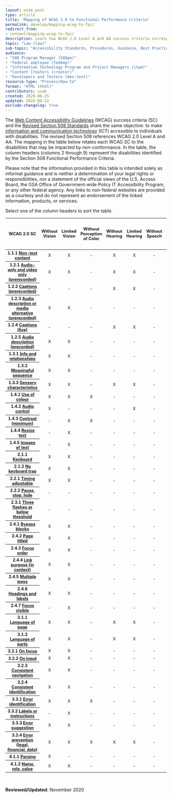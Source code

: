 ```yaml
---
layout: wide_post
type: article
title: 'Mapping of WCAG 2.0 to Functional Performance Criteria'
permalink: develop/mapping-wcag-to-fpc/
redirect_from:
- content/mapping-wcag-to-fpc/
description: Learn how WCAG 2.0 Level A and AA success criteria correspond to Section 508’s Functional Performance Criteria (FPC), showing which disabilities each requirement supports.
topic: "Law (law)"
sub-topic: "Accessibility Standards, Procedures, Guidance, Best Practices"
audience:
- "508 Program Manager (508pm)"
- "Federal employee (fedemp)"
- "Information Technology Program and Project Managers (itpm)"
- "Content Creators (creator)"
- "Developers and Testers (dev-test)"
resource-type: "Process/How-to"
format: "HTML (html)"
contributors: usab
created: 2020-06-15
updated: 2025-08-22
exclude-changelog: true
---
```


<link rel="stylesheet" type="text/css" href="//cdn.datatables.net/1.11.3/css/jquery.dataTables.min.css">
<script src="//cdn.datatables.net/1.11.3/js/jquery.dataTables.min.js"></script>
<script type="text/javascript">
jQuery(document).ready(function() {
jQuery('#example').dataTable( {
     columnDefs: [
       { type: 'natural', targets: [0, 9] }
     ],
"paging":   false,
responsive: false,
fixedHeader: true,
 "language": {
    "search": "Filter:"
  }
  } );
} );

</script>
<style type="text/css">td {
text-align: center;}
input[type="search"]::-webkit-search-cancel-button {
    -webkit-appearance: searchfield-cancel-button;
    float: none;
    border-right: 2px solid;
}
</style>
<p>The <a href="https://www.w3.org/WAI/standards-guidelines/wcag/">Web Content Accessibility Guidelines</a> (WCAG) success criteria (SC) and the <a href="https://www.access-board.gov/ict/">Revised Section 508 Standards</a> share the same objective: to make <a href="{{site.baseurl}}/tools/glossary/#ict">information and communication technology</a> (ICT) accessible to individuals with disabilities. The revised Section 508 references WCAG 2.0 Level A and AA. The mapping in the table below relates each WCAG SC to the disabilities that may be impacted by non-conformance. In the table, the column headers (columns 2 through 9) represent the disabilities identified by the Section 508 Functional Performance Criteria.</p>
<p>Please note that the information provided in this table is intended solely as informal guidance and is neither a determination of your legal rights or responsibilities, nor a statement of the official views of the U.S. Access Board, the GSA Office of Government-wide Policy IT Accessibility Program, or any other federal agency. Any links to non-federal websites are provided as a courtesy and do not represent an endorsement of the linked information, products, or services.</p>
<p>Select one of the column headers to sort the table.</p>


<table class="display" id="example" style="width:100%; font-size: 0.80rem;" summary="An informal guide mapping the relationship between the web accessibility requirements of WCAG 2.0 to the Section 508 Functional Performance Criteria."><thead><tr><th scope="col">WCAG 2.0 SC</th><th scope="col">Without Vision</th><th scope="col">Limited Vision</th><th scope="col">Without Perception of Color</th><th scope="col">Without Hearing</th><th scope="col">Limited Hearing</th><th scope="col">Without Speech</th><th scope="col">Limited Manipulation</th><th scope="col">Limited Reach and Strength</th><th scope="col">Limited Language, Cognitive, and Learning Abilities</th></tr></thead><tbody><tr><th scope="row">1.1.1 <a href="https://www.w3.org/WAI/WCAG21/quickref/?versions=2.0&amp;currentsidebar=%23col_overview&amp;levels=aaa#non-text-content" target="_Non-text">Non-text content</a></th><td>X</td><td>X</td><td>-</td><td>X</td><td>X</td><td>-</td><td>-</td><td>-</td><td>X</td></tr><tr><th scope="row">1.2.1 <a href="https://www.w3.org/WAI/WCAG21/quickref/?versions=2.0&amp;currentsidebar=%23col_overview&amp;levels=aaa#audio-only-and-video-only-prerecorded" target="_wcagqr">Audio-only and video only (prerecorded)</a></th><td>X</td><td>X</td><td>-</td><td>X</td><td>X</td><td>-</td><td>-</td><td>-</td><td>X</td></tr><tr><th scope="row">1.2.2 <a href="https://www.w3.org/WAI/WCAG21/quickref/?versions=2.0&amp;currentsidebar=%23col_overview&amp;levels=aaa#captions-prerecorded" target="_wcagqr">Captions (prerecorded)</a></th><td>-</td><td>-</td><td>-</td><td>X</td><td>X</td><td>-</td><td>-</td><td>-</td><td>X</td></tr><tr><th scope="row">1.2.3 <a href="https://www.w3.org/WAI/WCAG21/quickref/?versions=2.0&amp;currentsidebar=%23col_overview&amp;levels=aaa#audio-description-or-media-alternative-prerecorded" target="_wcagqr">Audio description or media alternative (prerecorded)</a></th><td>X</td><td>X</td><td>-</td><td>-</td><td>-</td><td>-</td><td>-</td><td>-</td><td>X</td></tr><tr><th scope="row">1.2.4 <a href="https://www.w3.org/WAI/WCAG21/quickref/?versions=2.0&amp;currentsidebar=%23col_overview&amp;levels=aaa#captions-live" target="_wcagqr">Captions (live)</a></th><td>-</td><td>-</td><td>-</td><td>X</td><td>X</td><td>-</td><td>-</td><td>-</td><td>X</td></tr><tr><th scope="row">1.2.5 <a href="https://www.w3.org/WAI/WCAG21/quickref/?versions=2.0&amp;currentsidebar=%23col_overview&amp;levels=aaa#audio-description-prerecorded" target="_wcagqr">Audio description (precorded)</a></th><td>X</td><td>X</td><td>-</td><td>-</td><td>-</td><td>-</td><td>-</td><td>-</td><td>X</td></tr><tr><th scope="row">1.3.1 <a href="https://www.w3.org/WAI/WCAG21/quickref/?versions=2.0&amp;currentsidebar=%23col_overview&amp;levels=aaa#info-and-relationships" target="_wcagqr">Info and relationships</a></th><td>X</td><td>X</td><td>-</td><td>-</td><td>-</td><td>-</td><td>-</td><td>-</td><td>X</td></tr><tr><th scope="row">1.3.2 <a href="https://www.w3.org/WAI/WCAG21/quickref/?versions=2.0&amp;currentsidebar=%23col_overview&amp;levels=aaa#meaningful-sequence" target="_wcagqr">Meaningful sequence</a></th><td>X</td><td>X</td><td>-</td><td>-</td><td>-</td><td>-</td><td>-</td><td>-</td><td>X</td></tr><tr><th scope="row">1.3.3 <a href="https://www.w3.org/WAI/WCAG21/quickref/?versions=2.0&amp;currentsidebar=%23col_overview&amp;levels=aaa#sensory-characteristics" target="_wcagqr">Sensory characteristics</a></th><td>X</td><td>X</td><td>-</td><td>X</td><td>X</td><td>-</td><td>-</td><td>-</td><td>X</td></tr><tr><th scope="row">1.4.1 <a href="https://www.w3.org/WAI/WCAG21/quickref/?versions=2.0&amp;currentsidebar=%23col_overview&amp;levels=aaa#use-of-color" target="_wcagqr">Use of colour</a></th><td>X</td><td>X</td><td>X</td><td>-</td><td>-</td><td>-</td><td>-</td><td>-</td><td>X</td></tr><tr><th scope="row">1.4.2 <a href="https://www.w3.org/WAI/WCAG21/quickref/?versions=2.0&amp;currentsidebar=%23col_overview&amp;levels=aaa#audio-control" target="_wcagqr">Audio control</a></th><td>X</td><td>-</td><td>-</td><td>-</td><td>X</td><td>-</td><td>-</td><td>-</td><td>X</td></tr><tr><th scope="row">1.4.3 <a href="https://www.w3.org/WAI/WCAG21/quickref/?versions=2.0&amp;currentsidebar=%23col_overview&amp;levels=aaa#contrast-minimum" target="_wcagqr">Contrast (minimum)</a></th><td>-</td><td>X</td><td>X</td><td>-</td><td>-</td><td>-</td><td>-</td><td>-</td><td>-</td></tr><tr><th scope="row">1.4.4 <a href="https://www.w3.org/WAI/WCAG21/quickref/?versions=2.0&amp;currentsidebar=%23col_overview&amp;levels=aaa#resize-text" target="_wcagqr">Resize text</a></th><td>-</td><td>X</td><td>-</td><td>-</td><td>-</td><td>-</td><td>-</td><td>-</td><td>-</td></tr><tr><th scope="row">1.4.5 <a href="https://www.w3.org/WAI/WCAG21/quickref/?versions=2.0&amp;currentsidebar=%23col_overview&amp;levels=aaa#images-of-text" target="_wcagqr">Images of text</a></th><td>-</td><td>X</td><td>-</td><td>-</td><td>-</td><td>-</td><td>-</td><td>-</td><td>X</td></tr><tr><th scope="row">2.1.1 <a href="https://www.w3.org/WAI/WCAG21/quickref/?versions=2.0&amp;currentsidebar=%23col_overview&amp;levels=aaa#keyboard" target="_wcagqr">Keyboard</a></th><td>X</td><td>X</td><td>-</td><td>-</td><td>-</td><td>-</td><td>X</td><td>-</td><td>X</td></tr><tr><th scope="row">2.1.2 <a href="https://www.w3.org/WAI/WCAG21/quickref/?versions=2.0&amp;currentsidebar=%23col_overview&amp;levels=aaa#no-keyboard-trap" target="_wcagqr">No keyboard trap</a></th><td>X</td><td>X</td><td>-</td><td>-</td><td>-</td><td>-</td><td>X</td><td>-</td><td>-</td></tr><tr><th scope="row">2.2.1 <a href="https://www.w3.org/WAI/WCAG21/quickref/?versions=2.0&amp;currentsidebar=%23col_overview&amp;levels=aaa#timing-adjustable" target="_wcagqr">Timing adjustable</a></th><td>X</td><td>X</td><td>-</td><td>-</td><td>-</td><td>-</td><td>X</td><td>-</td><td>X</td></tr><tr><th scope="row">2.2.2 <a href="https://www.w3.org/WAI/WCAG21/quickref/?versions=2.0&amp;currentsidebar=%23col_overview&amp;levels=aaa#pause-stop-hide" target="_wcagqr">Pause, stop, hide</a></th><td>-</td><td>-</td><td>-</td><td>-</td><td>-</td><td>-</td><td>-</td><td>-</td><td>X</td></tr><tr><th scope="row">2.3.1 <a href="https://www.w3.org/WAI/WCAG21/quickref/?versions=2.0&amp;currentsidebar=%23col_overview&amp;levels=aaa#three-flashes-or-below-threshold" target="_wcagqr">Three flashes or below threshold</a></th><td>-</td><td>-</td><td>-</td><td>-</td><td>-</td><td>-</td><td>-</td><td>-</td><td>-</td></tr><tr><th scope="row">2.4.1 <a href="https://www.w3.org/WAI/WCAG21/quickref/?versions=2.0&amp;currentsidebar=%23col_overview&amp;levels=aaa#bypass-blocks" target="_wcagqr">Bypass blocks</a></th><td>X</td><td>X</td><td>-</td><td>-</td><td>-</td><td>-</td><td>X</td><td>-</td><td>X</td></tr><tr><th scope="row">2.4.2 <a href="https://www.w3.org/WAI/WCAG21/quickref/?versions=2.0&amp;currentsidebar=%23col_overview&amp;levels=aaa#page-titled" target="_wcagqr">Page titled</a></th><td>X</td><td>X</td><td>-</td><td>-</td><td>-</td><td>-</td><td>X</td><td>-</td><td>X</td></tr><tr><th scope="row">2.4.3 <a href="https://www.w3.org/WAI/WCAG21/quickref/?versions=2.0&amp;currentsidebar=%23col_overview&amp;levels=aaa#focus-order" target="_wcagqr">Focus order</a></th><td>X</td><td>X</td><td>-</td><td>-</td><td>-</td><td>-</td><td>X</td><td>-</td><td>X</td></tr><tr><th scope="row">2.4.4 <a href="https://www.w3.org/WAI/WCAG21/quickref/?versions=2.0&amp;currentsidebar=%23col_overview&amp;levels=aaa#link-purpose-in-context" target="_wcagqr">Link purpose (in context)</a></th><td>X</td><td>X</td><td>-</td><td>-</td><td>-</td><td>-</td><td>X</td><td>-</td><td>X</td></tr><tr><th scope="row">2.4.5 <a href="https://www.w3.org/WAI/WCAG21/quickref/?versions=2.0&amp;currentsidebar=%23col_overview&amp;levels=aaa#multiple-ways" target="_wcagqr">Multiple ways</a></th><td>X</td><td>X</td><td>-</td><td>-</td><td>-</td><td>-</td><td>X</td><td>-</td><td>X</td></tr><tr><th scope="row">2.4.6 <a href="https://www.w3.org/WAI/WCAG21/quickref/?versions=2.0&amp;currentsidebar=%23col_overview&amp;levels=aaa#headings-and-labels" target="_wcagqr">Headings and labels</a></th><td>X</td><td>X</td><td>-</td><td>-</td><td>-</td><td>-</td><td>X</td><td>-</td><td>X</td></tr><tr><th scope="row">2.4.7 <a href="https://www.w3.org/WAI/WCAG21/quickref/?versions=2.0&amp;currentsidebar=%23col_overview&amp;levels=aaa#focus-visible" target="_wcagqr">Focus visible</a></th><td>-</td><td>X</td><td>-</td><td>-</td><td>-</td><td>-</td><td>X</td><td>-</td><td>X</td></tr><tr><th scope="row">3.1.1 <a href="https://www.w3.org/WAI/WCAG21/quickref/?versions=2.0&amp;currentsidebar=%23col_overview&amp;levels=aaa#language-of-page" target="_wcagqr">Language of page</a></th><td>X</td><td>X</td><td>-</td><td>X</td><td>X</td><td>-</td><td>-</td><td>-</td><td>X</td></tr><tr><th scope="row">3.1.2 <a href="https://www.w3.org/WAI/WCAG21/quickref/?versions=2.0&amp;currentsidebar=%23col_overview&amp;levels=aaa#language-of-parts" target="_wcagqr">Language of parts</a></th><td>X</td><td>X</td><td>-</td><td>X</td><td>X</td><td>-</td><td>-</td><td>-</td><td>X</td></tr><tr><th scope="row">3.2.1 <a href="https://www.w3.org/WAI/WCAG21/quickref/?versions=2.0&amp;currentsidebar=%23col_overview&amp;levels=aaa#on-focus" target="_wcagqr">On focus</a></th><td>X</td><td>X</td><td>-</td><td>-</td><td>-</td><td>-</td><td>X</td><td>-</td><td>X</td></tr><tr><th scope="row">3.2.2 <a href="https://www.w3.org/WAI/WCAG21/quickref/?versions=2.0&amp;currentsidebar=%23col_overview&amp;levels=aaa#on-input" target="_wcagqr">On Input</a></th><td>X</td><td>X</td><td>-</td><td>-</td><td>-</td><td>-</td><td>-</td><td>-</td><td>X</td></tr><tr><th scope="row">3.2.3 <a href="https://www.w3.org/WAI/WCAG21/quickref/?versions=2.0&amp;currentsidebar=%23col_overview&amp;levels=aaa#consistent-navigation" target="_wcagqr">Consistent navigation</a></th><td>X</td><td>X</td><td>-</td><td>-</td><td>-</td><td>-</td><td>-</td><td>-</td><td>X</td></tr><tr><th scope="row">3.2.4 <a href="https://www.w3.org/WAI/WCAG21/quickref/?versions=2.0&amp;currentsidebar=%23col_overview&amp;levels=aaa#consistent-identification" target="_wcagqr">Consistent identification</a></th><td>X</td><td>X</td><td>-</td><td>-</td><td>-</td><td>-</td><td>X</td><td>-</td><td>X</td></tr><tr><th scope="row">3.3.1 <a href="https://www.w3.org/WAI/WCAG21/quickref/?versions=2.0&amp;currentsidebar=%23col_overview&amp;levels=aaa#error-identification" target="_wcagqr">Error identification</a></th><td>X</td><td>X</td><td>X</td><td>-</td><td>-</td><td>-</td><td>-</td><td>-</td><td>X</td></tr><tr><th scope="row">3.3.2 <a href="https://www.w3.org/WAI/WCAG21/quickref/?versions=2.0&amp;currentsidebar=%23col_overview&amp;levels=aaa#labels-or-instructions" target="_wcagqr">Labels or instructions</a></th><td>-</td><td>X</td><td>-</td><td>-</td><td>-</td><td>-</td><td>-</td><td>-</td><td>X</td></tr><tr><th scope="row">3.3.3 <a href="https://www.w3.org/WAI/WCAG21/quickref/?versions=2.0&amp;currentsidebar=%23col_overview&amp;levels=aaa#error-suggestion" target="_wcagqr">Error suggestion</a></th><td>X</td><td>X</td><td>-</td><td>-</td><td>-</td><td>-</td><td>X</td><td>-</td><td>X</td></tr><tr><th scope="row">3.3.4 <a href="https://www.w3.org/WAI/WCAG21/quickref/?versions=2.0&amp;currentsidebar=%23col_overview&amp;levels=aaa#error-prevention-legal-financial-data" target="_wcagqr">Error prevention (legal, financial, data)</a></th><td>X</td><td>X</td><td>X</td><td>X</td><td>X</td><td>-</td><td>X</td><td>-</td><td>X</td></tr><tr><th scope="row">4.1.1 <a href="https://www.w3.org/WAI/WCAG21/quickref/?versions=2.0&amp;currentsidebar=%23col_overview&amp;levels=aaa#parsing" target="_wcagqr">Parsing</a></th><td>X</td><td>-</td><td>-</td><td>-</td><td>-</td><td>-</td><td>X</td><td>-</td><td>X</td></tr><tr><th scope="row">4.1.2 <a href="https://www.w3.org/WAI/WCAG21/quickref/?versions=2.0&amp;currentsidebar=%23col_overview&amp;levels=aaa#name-role-value" target="_wcagqr">Name, role, value</a></th><td>X</td><td>X</td><td>-</td><td>-</td><td>-</td><td>-</td><td>X</td><td>-</td><td>X</td></tr></tbody></table><p>&nbsp;</p>

**Reviewed/Updated:** November 2020